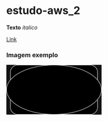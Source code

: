 # estudo-aws_2

**Texto**
*italico*

[Link](diagrama.png)

### Imagem exemplo
![Imagem](diagrama.png)
